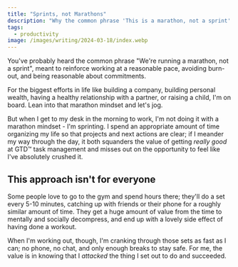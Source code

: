 ```yaml
---
title: "Sprints, not Marathons"
description: "Why the common phrase 'This is a marathon, not a sprint' need not always apply."
tags:
  - productivity
image: /images/writing/2024-03-18/index.webp
---
```


You've probably heard the common phrase "We're running a marathon, not a sprint", meant to reinforce working at a reasonable pace, avoiding burn-out, and being reasonable about commitments.

For the biggest efforts in life like building a company, building personal wealth, having a healthy relationship with a partner, or raising a child, I'm on board. Lean into that marathon mindset and let's jog.

But when I get to my desk in the morning to work, I'm not doing it with a marathon mindset - I'm sprinting. I spend an appropriate amount of time organizing my life so that projects and next actions are clear; if I meander my way through the day, it both squanders the value of getting _really good_ at GTD™️ task management and misses out on the opportunity to feel like I've absolutely crushed it.

## This approach isn't for everyone

Some people love to go to the gym and spend hours there; they'll do a set every 5-10 minutes, catching up with friends or their phone for a roughly similar amount of time. They get a huge amount of value from the time to mentally and socially decompress, and end up with a lovely side effect of having done a workout.

When I'm working out, though, I'm cranking through those sets as fast as I can; no phone, no chat, and only enough breaks to stay safe. For me, the value is in knowing that I _attacked_ the thing I set out to do and succeeded.
